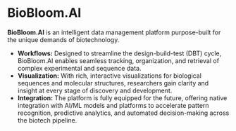 # BioBloom.AI
**BioBloom.AI** is an intelligent data management platform purpose-built for the unique demands of biotechnology. 

* **Workflows:** Designed to streamline the design-build-test (DBT) cycle, BioBloom.AI enables seamless tracking, organization, and retrieval of complex experimental and sequence data. 
* **Visualization:** With rich, interactive visualizations for biological sequences and molecular structures, researchers gain clarity and insight at every stage of discovery and development. 
* **Integration:** The platform is fully equipped for the future, offering native integration with AI/ML models and platforms to accelerate pattern recognition, predictive analytics, and automated decision-making across the biotech pipeline.

